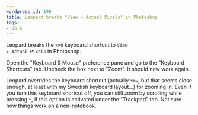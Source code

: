 ```yaml
--- 
wordpress_id: 190
title: Leopard breaks "View > Actual Pixels" in Photoshop
tags: 
- OS X
---
```

Leopard breaks the <code>⌥⌘0</code> keyboard shortcut to <code>View &gt; Actual Pixels</code> in Photoshop.

Open the "Keyboard &amp; Mouse" preference pane and go to the "Keyboard Shortcuts" tab. Uncheck the box next to "Zoom". It should now work again.

Leopard overrides the keyboard shortcut (actually <code>⌥⌘=</code>, but that seems close enough, at least with my Swedish keyboard layout…) for zooming in. Even if you turn this keyboard shortcut off, you can still zoom by scrolling while pressing <code>⌃</code>, if this option is activated under the "Trackpad" tab. Not sure how things work on a non-notebook.
